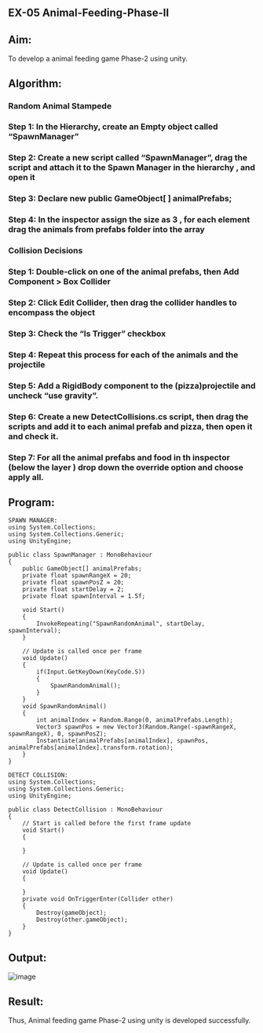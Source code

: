 ## EX-05 Animal-Feeding-Phase-II

## Aim:
To develop a animal feeding game Phase-2 using unity.

## Algorithm:
### Random Animal Stampede
### Step 1: In the Hierarchy, create an Empty object called “SpawnManager”
### Step 2: Create a new script called “SpawnManager”, drag the script and attach it to the Spawn Manager in the hierarchy , and open it
### Step 3: Declare new public GameObject[ ] animalPrefabs;
### Step 4: In the inspector assign the size as 3 , for each element drag the animals from prefabs folder into the array

### Collision Decisions
### Step 1: Double-click on one of the animal prefabs, then Add Component > Box Collider
### Step 2: Click Edit Collider, then drag the collider handles to encompass the object
### Step 3: Check the “Is Trigger” checkbox
### Step 4: Repeat this process for each of the animals and the projectile
### Step 5: Add a RigidBody component to the (pizza)projectile and uncheck “use gravity”.
### Step 6: Create a new DetectCollisions.cs script, then drag the scripts and add it to each animal prefab and pizza, then open it and check it.
### Step 7: For all the animal prefabs and food in th inspector (below the  layer ) drop down the override option and choose apply all.

## Program:
```
SPAWN MANAGER:
using System.Collections;
using System.Collections.Generic;
using UnityEngine;

public class SpawnManager : MonoBehaviour
{
    public GameObject[] animalPrefabs;
    private float spawnRangeX = 20;
    private float spawnPosZ = 20;
    private float startDelay = 2;
    private float spawnInterval = 1.5f;

    void Start()
    {
        InvokeRepeating("SpawnRandomAnimal", startDelay, spawnInterval);
    }

    // Update is called once per frame
    void Update()
    {
        if(Input.GetKeyDown(KeyCode.S))
        {
            SpawnRandomAnimal();
        }
    }
    void SpawnRandomAnimal()
    {
        int animalIndex = Random.Range(0, animalPrefabs.Length);
        Vector3 spawnPos = new Vector3(Random.Range(-spawnRangeX, spawnRangeX), 0, spawnPosZ);
        Instantiate(animalPrefabs[animalIndex], spawnPos, animalPrefabs[animalIndex].transform.rotation);   
    }
}
```
```
DETECT COLLISION:
using System.Collections;
using System.Collections.Generic;
using UnityEngine;

public class DetectCollision : MonoBehaviour
{
    // Start is called before the first frame update
    void Start()
    {
        
    }

    // Update is called once per frame
    void Update()
    {
        
    }
    private void OnTriggerEnter(Collider other)
    {
        Destroy(gameObject);
        Destroy(other.gameObject);
    }
}
```
## Output:
![image](https://github.com/kaviya2839/Animal-Feeding-Phase-II/assets/120553351/82cd0468-42c2-4205-abe4-e6b238caee9f)

## Result:
Thus, Animal feeding game Phase-2 using unity is developed successfully.
